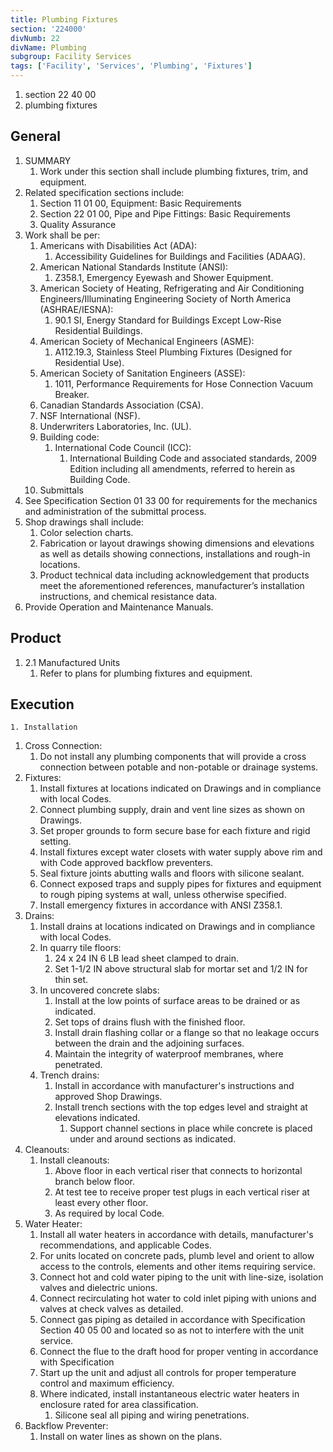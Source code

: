 ```yaml
---
title: Plumbing Fixtures
section: '224000'
divNumb: 22
divName: Plumbing
subgroup: Facility Services
tags: ['Facility', 'Services', 'Plumbing', 'Fixtures']
---
```


   1. section 22 40 00
   1. plumbing fixtures

## General

1. SUMMARY
   1. Work under this section shall include plumbing fixtures, trim, and equipment.
2. Related specification sections include:
	1. Section 11 01 00, Equipment: Basic Requirements
	2. Section 22 01 00, Pipe and Pipe Fittings: Basic Requirements
	3. Quality Assurance
3. Work shall be per:
	1. Americans with Disabilities Act (ADA):
		1. Accessibility Guidelines for Buildings and Facilities (ADAAG).
	2. American National Standards Institute (ANSI):
		1. Z358.1, Emergency Eyewash and Shower Equipment.
	3. American Society of Heating, Refrigerating and Air Conditioning Engineers/Illuminating Engineering Society of North America (ASHRAE/IESNA):
		1. 90.1 SI, Energy Standard for Buildings Except Low-Rise Residential Buildings.
	4. American Society of Mechanical Engineers (ASME):
		1. A112.19.3, Stainless Steel Plumbing Fixtures (Designed for Residential Use).
	5. American Society of Sanitation Engineers (ASSE):
		1. 1011, Performance Requirements for Hose Connection Vacuum Breaker.
	6. Canadian Standards Association (CSA).
	7. NSF International (NSF).
	8. Underwriters Laboratories, Inc. (UL).
	9. Building code:
		1. International Code Council (ICC):
			1. International Building Code and associated standards, 2009 Edition including all amendments, referred to herein as Building Code.
	10. Submittals
4. See Specification Section 01 33 00 for requirements for the mechanics and administration of the submittal process.
5. Shop drawings shall include:
	1. Color selection charts.
	2. Fabrication or layout drawings showing dimensions and elevations as well as details showing connections, installations and rough-in locations. 
	3. Product technical data including acknowledgement that products meet the aforementioned references, manufacturer’s installation instructions, and chemical resistance data.
6. Provide Operation and Maintenance Manuals.
## Product
1. 2.1 Manufactured Units
   1. Refer to plans for plumbing fixtures and equipment. 


## Execution


	1. Installation
   1. Cross Connection:
      1. Do not install any plumbing components that will provide a cross connection between potable and non-potable or drainage systems.
2. Fixtures:
	1. Install fixtures at locations indicated on Drawings and in compliance with local Codes.
	2. Connect plumbing supply, drain and vent line sizes as shown on Drawings.
	3. Set proper grounds to form secure base for each fixture and rigid setting.
	4. Install fixtures except water closets with water supply above rim and with Code approved backflow preventers.
	5. Seal fixture joints abutting walls and floors with silicone sealant.
	6. Connect exposed traps and supply pipes for fixtures and equipment to rough piping systems at wall, unless otherwise specified.
	7. Install emergency fixtures in accordance with ANSI Z358.1.
3. Drains:
	1. Install drains at locations indicated on Drawings and in compliance with local Codes.
	2. In quarry tile floors:
		1. 24 x 24 IN 6 LB lead sheet clamped to drain.
		2. Set 1-1/2 IN above structural slab for mortar set and 1/2 IN for thin set.
	3. In uncovered concrete slabs:
		1. Install at the low points of surface areas to be drained or as indicated.
		2. Set tops of drains flush with the finished floor.
		3. Install drain flashing collar or a flange so that no leakage occurs between the drain and the adjoining surfaces.
		4. Maintain the integrity of waterproof membranes, where penetrated.
	4. Trench drains:
		1. Install in accordance with manufacturer's instructions and approved Shop Drawings.
		2. Install trench sections with the top edges level and straight at elevations indicated.
			1. Support channel sections in place while concrete is placed under and around sections as indicated.
4. Cleanouts:
	1. Install cleanouts:
		1. Above floor in each vertical riser that connects to horizontal branch below floor.
		2. At test tee to receive proper test plugs in each vertical riser at least every other floor.
		3. As required by local Code.
5. Water Heater:
	1. Install all water heaters in accordance with details, manufacturer's recommendations, and applicable Codes.
	2. For units located on concrete pads, plumb level and orient to allow access to the controls, elements and other items requiring service.
	3. Connect hot and cold water piping to the unit with line-size, isolation valves and dielectric unions.
	4. Connect recirculating hot water to cold inlet piping with unions and valves at check valves as detailed.
	5. Connect gas piping as detailed in accordance with Specification Section 40 05 00 and located so as not to interfere with the unit service.
	6. Connect the flue to the draft hood for proper venting in accordance with Specification
	7. Start up the unit and adjust all controls for proper temperature control and maximum efficiency.
	8. Where indicated, install instantaneous electric water heaters in enclosure rated for area classification.
		1. Silicone seal all piping and wiring penetrations.
6. Backflow Preventer:
      1. Install on water lines as shown on the plans.

